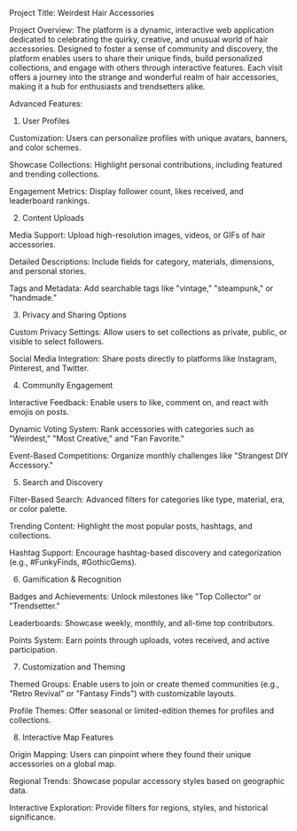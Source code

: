 Project Title: Weirdest Hair Accessories

Project Overview:
The platform is a dynamic, interactive web application dedicated to celebrating the quirky, creative, and unusual world of hair accessories. Designed to foster a sense of community and discovery, the platform enables users to share their unique finds, build personalized collections, and engage with others through interactive features. Each visit offers a journey into the strange and wonderful realm of hair accessories, making it a hub for enthusiasts and trendsetters alike.

Advanced Features:

1. User Profiles

Customization: Users can personalize profiles with unique avatars, banners, and color schemes.

Showcase Collections: Highlight personal contributions, including featured and trending collections.

Engagement Metrics: Display follower count, likes received, and leaderboard rankings.

2. Content Uploads

Media Support: Upload high-resolution images, videos, or GIFs of hair accessories.

Detailed Descriptions: Include fields for category, materials, dimensions, and personal stories.

Tags and Metadata: Add searchable tags like "vintage," "steampunk," or "handmade."

3. Privacy and Sharing Options

Custom Privacy Settings: Allow users to set collections as private, public, or visible to select followers.

Social Media Integration: Share posts directly to platforms like Instagram, Pinterest, and Twitter.

4. Community Engagement

Interactive Feedback: Enable users to like, comment on, and react with emojis on posts.

Dynamic Voting System: Rank accessories with categories such as "Weirdest," "Most Creative," and "Fan Favorite."

Event-Based Competitions: Organize monthly challenges like "Strangest DIY Accessory."

5. Search and Discovery

Filter-Based Search: Advanced filters for categories like type, material, era, or color palette.

Trending Content: Highlight the most popular posts, hashtags, and collections.

Hashtag Support: Encourage hashtag-based discovery and categorization (e.g., #FunkyFinds, #GothicGems).

6. Gamification & Recognition

Badges and Achievements: Unlock milestones like "Top Collector" or "Trendsetter."

Leaderboards: Showcase weekly, monthly, and all-time top contributors.

Points System: Earn points through uploads, votes received, and active participation.

7. Customization and Theming

Themed Groups: Enable users to join or create themed communities (e.g., "Retro Revival" or "Fantasy Finds") with customizable layouts.

Profile Themes: Offer seasonal or limited-edition themes for profiles and collections.

8. Interactive Map Features

Origin Mapping: Users can pinpoint where they found their unique accessories on a global map.

Regional Trends: Showcase popular accessory styles based on geographic data.

Interactive Exploration: Provide filters for regions, styles, and historical significance.

